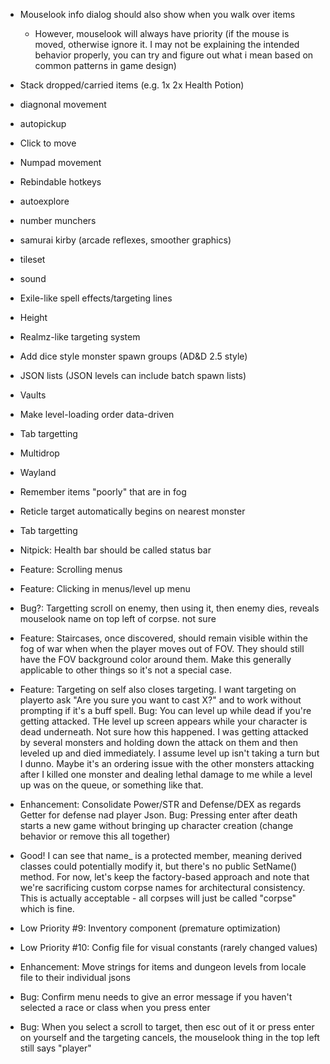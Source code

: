 -  Mouselook info dialog should also show when you walk over items
    - However, mouselook will always have priority (if the mouse is moved, otherwise ignore it. I may not be explaining the intended behavior properly, you can try and figure out what i mean based on common patterns in game design)

-  Stack dropped/carried items (e.g. 1x 2x Health Potion)
-  diagnonal movement
-  autopickup
-  Click to move
-  Numpad movement
-  Rebindable hotkeys
-  autoexplore
-  number munchers
-  samurai kirby (arcade reflexes, smoother graphics)
-  tileset
-  sound
-  Exile-like spell effects/targeting lines
-  Height
-  Realmz-like targeting system
-  Add dice style monster spawn groups (AD&D 2.5 style)
-  JSON lists (JSON levels can include batch spawn lists)
-  Vaults
- Make level-loading order data-driven
- Tab targetting
- Multidrop
- Wayland
- Remember items "poorly" that are in fog
- Reticle target automatically begins on nearest monster
- Tab targetting
- Nitpick: Health bar should be called status bar
- Feature: Scrolling menus
- Feature: Clicking in menus/level up menu
- Bug?: Targetting scroll on enemy, then using it, then enemy dies, reveals mouselook name on top left of corpse. not sure


- Feature: Staircases, once discovered, should remain visible within the fog of war when when the player moves out of FOV. They should still have the FOV background color around them. Make this generally applicable to other things so it's not a special case.
- Feature: Targeting on self also closes targeting. I want targeting on playerto ask "Are you sure you want to cast X?" and to work without prompting if it's a buff spell.
Bug: You can level up while dead if you're getting attacked. THe level up screen appears while your character is dead underneath. Not sure how this happened. I was getting attacked by several monsters and holding down the attack on them and then leveled up and died immediately. I assume level up isn't taking a turn but I dunno. Maybe it's an ordering issue with the other monsters attacking after I killed one monster and dealing lethal damage to me while a level up was on the queue, or something like that.
- Enhancement: Consolidate Power/STR and Defense/DEX as regards Getter for defense nad player Json.
Bug: Pressing enter after death starts a new game without bringing up character creation (change behavior or remove this all together)

- Good! I can see that name_ is a protected member, meaning derived classes could potentially modify it, but there's no public SetName() method. For now, let's keep the factory-based approach and note that we're sacrificing custom corpse names for architectural consistency. This is actually acceptable - all corpses will just be called "corpse" which is fine.
- Low Priority #9: Inventory component (premature optimization)
- Low Priority #10: Config file for visual constants (rarely changed values)

- Enhancement: Move strings for items and dungeon levels from locale file to their individual jsons


- Bug: Confirm menu needs to give an error message if you haven't selected a race or class when you press enter
- Bug: When you select a scroll to target, then esc out of it or press enter on yourself and the targeting cancels, the mouselook thing in the top left still says "player"
